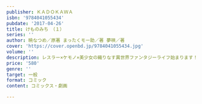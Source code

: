 ```yaml
---
publisher: ＫＡＤＯＫＡＷＡ
isbn: '9784041055434'
pubdate: '2017-04-26'
title: けものみち　（１）
series: ''
author: 暁なつめ／原著 まったくモー助／著 夢唄／著
cover: 'https://cover.openbd.jp/9784041055434.jpg'
volume: ''
description: レスラー×ケモノ×美少女の織りなす異世界ファンタジーライフ始まります！
price: '580'
genre: ''
target: 一般
format: コミック
content: コミックス・劇画

---
```

